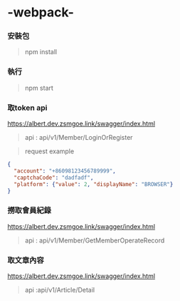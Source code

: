 # -webpack-

### 安裝包
> npm install

### 執行
> npm start



### 取token api

https://albert.dev.zsmgoe.link/swagger/index.html

> api : api/v1/Member/LoginOrRegister

> request example

```json
{
  "account": "+86098123456789999",
  "captchaCode": "dadfadf",
  "platform": {"value": 2, "displayName": "BROWSER"}
}

```

### 撈取會員紀錄

https://albert.dev.zsmgoe.link/swagger/index.html

> api : api/v1/Member/GetMemberOperateRecord

### 取文章內容

https://albert.dev.zsmgoe.link/swagger/index.html

> api :api/v1/Article/Detail
